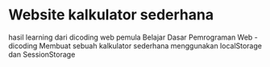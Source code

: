 # Website kalkulator sederhana
hasil learning dari dicoding web pemula
Belajar Dasar Pemrograman Web - dicoding
Membuat sebuah kalkulator sederhana
menggunakan localStorage dan SessionStorage